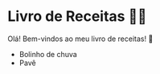 # Livro de Receitas :man_cook:

Olá! Bem-vindos ao meu livro de receitas! :cookie:

- Bolinho de chuva
- Pavê